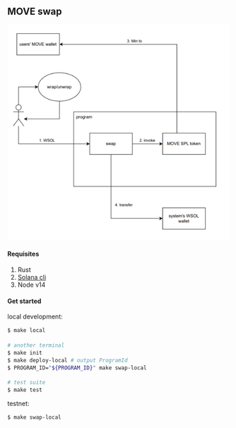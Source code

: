 ## MOVE swap

![architect](./sol.png)

#### Requisites

1. Rust
2. [Solana cli](https://docs.solana.com/cli/install-solana-cli-tools)
3. Node v14

#### Get started

local development:

```bash
$ make local

# another terminal
$ make init
$ make deploy-local # output ProgramId
$ PROGRAM_ID="${PROGRAM_ID}" make swap-local

# test suite
$ make test
```

testnet:

```bash
$ make swap-local
```
